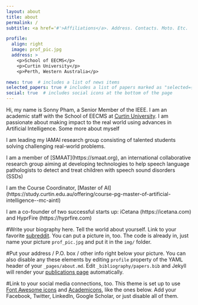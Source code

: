 ```yaml
---
layout: about
title: about
permalink: /
subtitle: <a href='#'>Affiliations</a>. Address. Contacts. Moto. Etc.

profile:
  align: right
  image: prof_pic.jpg
  address: >
    <p>School of EECMS</p>
    <p>Curtin University</p>
    <p>Perth, Western Australia</p>

news: true  # includes a list of news items
selected_papers: true # includes a list of papers marked as "selected={true}"
social: true  # includes social icons at the bottom of the page
---
```


Hi, my name is Sonny Pham, a Senior Member of the IEEE. I am an academic staff with the School of EECMS at [Curtin University](https://www.curtin.edu.au). I am passionate about making impact to the real world using advances in Artificial Intelligence. Some more about myself
<p> I am leading my IAMAI research group consisting of talented students solving challenging real-world problems.</p>
<p> I am a member of [SMAAT](https://smaat.org), an international collaborative research group aiming at developing technologies to help speech language pathologists to detect and treat children with speech sound disorders (SSDs)</p>
<p> I am the Course Coordinator, [Master of AI](https://study.curtin.edu.au/offering/course-pg-master-of-artificial-intelligence--mc-aintl) </p>
<p> I am a co-founder of two successful starts up: iCetana (https://icetana.com) and HyprFire (https://hyprfire.com) </p>


#Write your biography here. Tell the world about yourself. Link to your favorite [subreddit](http://reddit.com). You can put a picture in, too. The code is already in, just name your picture `prof_pic.jpg` and put it in the `img/` folder.

#Put your address / P.O. box / other info right below your picture. You can also disable any these elements by editing `profile` property of the YAML header of your `_pages/about.md`. Edit `_bibliography/papers.bib` and Jekyll will render your [publications page](/al-folio/publications/) automatically.

#Link to your social media connections, too. This theme is set up to use [Font Awesome icons](http://fortawesome.github.io/Font-Awesome/) and [Academicons](https://jpswalsh.github.io/academicons/), like the ones below. Add your Facebook, Twitter, LinkedIn, Google Scholar, or just disable all of them.
